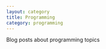 ```yaml
---
layout: category
title: Programming
category: programming
---
```


Blog posts about programming topics
